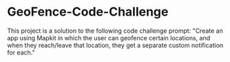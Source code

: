 # GeoFence-Code-Challenge

This project is a solution to the following code challenge prompt: "Create an app using Mapkit in which the user can geofence certain locations, and when they reach/leave that location, they get a separate custom notification for each."
